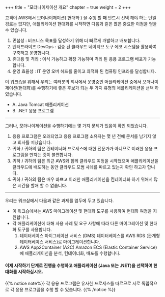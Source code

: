 +++
title = "모더나이제이션 개요"
chapter = true
weight = 2
+++

고객이 AWS에서 모더나이제이션( 현대화 ) 을 수행 할 때 반드시 선택 해야 하는 단일 경로는 없지만, 애플리케이션 현대화를 시작하면 다음과 같은 많은 중요한 이점을 얻을 수 있습니다.

1. 민첩성 : 비즈니스 목표를 달성하기 위해 더 빠르게 개발하고 배포합니다.
2. 엔터프라이즈 DevOps : 검증 된 클라우드 네이티브 도구 에코 시스템을 활용하여 구축하고 운영합니다.
3. 휴대용 및 격리 : 이식 가능하고 확장 가능하며 격리 된 응용 프로그램 배포가 가능합니다.
4. 운영 효율성 : IT 운영 오버 헤드를 줄이고 최적화 된 컴퓨팅 인프라를 달성합니다.

이 워크숍을 위해서 우리는 여러분의 회사에서 운영중인 어플리케이션 중에서 모더나이제이션(현대화)를 수행하기에 좋은 후보가 되는 두 가지 유형의 애플리케이션을 선택 하였습니다.

* A. Java Tomcat 애플리케이션
* B. .NET 응용 프로그램
---
그러나, 모더나이제이션을 수행하기에는 몇 가지 문제가 있음이 확인 되었습니다.

1. 응용 프로그램은 오래되었고 응용 프로그램 소유자는 몇 년 전에 문서를 남기지 않고 회사를 떠났습니다.
2. 귀하 / 귀하의 팀은 컨테이너화 프로세스에 대한 전문가가 아니므로 이러한 응용 프로그램을 만지는 것이 불편합니다.
3. 귀하 / 귀하의 팀은 최근 AWS와 함께 클라우드 여정을 시작했으며 애플리케이션을 클라우드에 배포하는 동안 클라우드 모범 사례를 따르고 있는지 확인 하고자 합니다.
4. 귀하 / 귀하의 팀은 매우 바쁘고 이러한 애플리케이션을 컨테이너화 하기 위해서 많은 시간을 할애 할 수 없습니다.
---
우리는 워크샵에서 다음과 같은 과제를 염두에 두고 있습니다.

* 이 워크숍에서는 AWS 마이그레이션 및 현대화 도구를 사용하여 현대화 여정을 지원합니다.
* 각 애플리케이션에 대해 사용 사례 및 요구 사항에 따라 다른 마이그레이션 및 현대화 도구를 사용합니다.
    1. 데이터베이스 마이그레이션 서비스 (DMS) 데이터베이스를 AWS RDS (관계형 데이터베이스 서비스)로 마이그레이션합니다.
    2. AWS App2Container (A2C) Amazon ECS (Elastic Container Service)에 애플리케이션을 분석, 컨테이너화, 배포를 수행합니다.

#### 이제 시작하기 단계로 진행을 수행하고 애플리케이션 (Java 또는 .NET)을 선택하여 현대화를 시작하십시오.

{{% notice note%}}
각 응용 프로그램은 유사한 프로세스를 따르므로 서로 독립적으로 각 응용 프로그램을 수행 할 수 있습니다.
{{% /notice %}}
